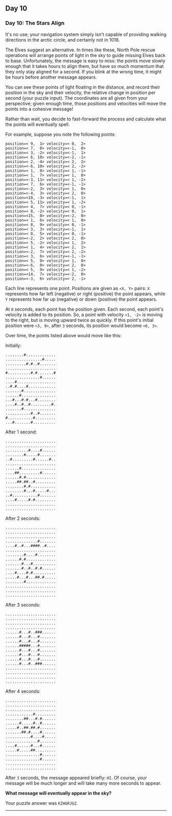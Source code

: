 ## Day 10

### Day 10: The Stars Align

It's no use; your navigation system simply isn't capable of providing walking directions 
in the arctic circle, and certainly not in 1018.

The Elves suggest an alternative. In times like these, North Pole rescue operations will 
arrange points of light in the sky to guide missing Elves back to base. Unfortunately, the 
message is easy to miss: the points move slowly enough that it takes hours to align them, 
but have so much momentum that they only stay aligned for a second. If you blink at the 
wrong time, it might be hours before another message appears.

You can see these points of light floating in the distance, and record their position in the 
sky and their velocity, the relative change in position per second (your puzzle input). 
The coordinates are all given from your perspective; given enough time, those positions 
and velocities will move the points into a cohesive message!

Rather than wait, you decide to fast-forward the process and calculate what the points 
will eventually spell.

For example, suppose you note the following points:

```
position=< 9,  1> velocity=< 0,  2>
position=< 7,  0> velocity=<-1,  0>
position=< 3, -2> velocity=<-1,  1>
position=< 6, 10> velocity=<-2, -1>
position=< 2, -4> velocity=< 2,  2>
position=<-6, 10> velocity=< 2, -2>
position=< 1,  8> velocity=< 1, -1>
position=< 1,  7> velocity=< 1,  0>
position=<-3, 11> velocity=< 1, -2>
position=< 7,  6> velocity=<-1, -1>
position=<-2,  3> velocity=< 1,  0>
position=<-4,  3> velocity=< 2,  0>
position=<10, -3> velocity=<-1,  1>
position=< 5, 11> velocity=< 1, -2>
position=< 4,  7> velocity=< 0, -1>
position=< 8, -2> velocity=< 0,  1>
position=<15,  0> velocity=<-2,  0>
position=< 1,  6> velocity=< 1,  0>
position=< 8,  9> velocity=< 0, -1>
position=< 3,  3> velocity=<-1,  1>
position=< 0,  5> velocity=< 0, -1>
position=<-2,  2> velocity=< 2,  0>
position=< 5, -2> velocity=< 1,  2>
position=< 1,  4> velocity=< 2,  1>
position=<-2,  7> velocity=< 2, -2>
position=< 3,  6> velocity=<-1, -1>
position=< 5,  0> velocity=< 1,  0>
position=<-6,  0> velocity=< 2,  0>
position=< 5,  9> velocity=< 1, -2>
position=<14,  7> velocity=<-2,  0>
position=<-3,  6> velocity=< 2, -1>
```

Each line represents one point. Positions are given as `<X, Y>` pairs: `X` represents how far 
left (negative) or right (positive) the point appears, while `Y` represents how far up (negative) 
or down (positive) the point appears.

At `0` seconds, each point has the position given. Each second, each point's velocity is 
added to its position. So, a point with velocity `<1, -2>` is moving to the right, but is 
moving upward twice as quickly. If this point's initial position were `<3, 9>`, after `3` 
seconds, its position would become `<6, 3>`.

Over time, the points listed above would move like this:

Initially:
```
........#.............
................#.....
.........#.#..#.......
......................
#..........#.#.......#
...............#......
....#.................
..#.#....#............
.......#..............
......#...............
...#...#.#...#........
....#..#..#.........#.
.......#..............
...........#..#.......
#...........#.........
...#.......#..........
```

After 1 second:
```
......................
......................
..........#....#......
........#.....#.......
..#.........#......#..
......................
......#...............
....##.........#......
......#.#.............
.....##.##..#.........
........#.#...........
........#...#.....#...
..#...........#.......
....#.....#.#.........
......................
......................
```

After 2 seconds:
```
......................
......................
......................
..............#.......
....#..#...####..#....
......................
........#....#........
......#.#.............
.......#...#..........
.......#..#..#.#......
....#....#.#..........
.....#...#...##.#.....
........#.............
......................
......................
......................
```

After 3 seconds:
```
......................
......................
......................
......................
......#...#..###......
......#...#...#.......
......#...#...#.......
......#####...#.......
......#...#...#.......
......#...#...#.......
......#...#...#.......
......#...#..###......
......................
......................
......................
......................
```

After 4 seconds:
```
......................
......................
......................
............#.........
........##...#.#......
......#.....#..#......
.....#..##.##.#.......
.......##.#....#......
...........#....#.....
..............#.......
....#......#...#......
.....#.....##.........
...............#......
...............#......
......................
......................
```

After `3` seconds, the message appeared briefly: `HI`. Of course, your message will be much longer and will take many more seconds to appear.

**What message will eventually appear in the sky?**

Your puzzle answer was `KZHGRJGZ`.

----
